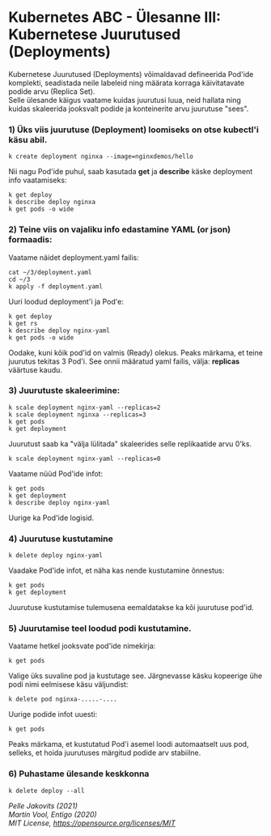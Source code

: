 # Kubernetes ABC - Ülesanne III: Kubernetese Juurutused (Deployments) 

Kubernetese Juurutused (Deployments) võimaldavad defineerida Pod'ide komplekti, seadistada neile labeleid ning määrata korraga käivitatavate podide arvu (Replica Set).  
Selle ülesande käigus vaatame kuidas juurutusi luua, neid hallata ning kuidas skaleerida jooksvalt podide ja konteinerite arvu juurutuse "sees". 

### 1) Üks viis juurutuse (Deployment) loomiseks on otse kubectl'i käsu abil.

```
k create deployment nginxa --image=nginxdemos/hello
```

Nii nagu Pod'ide puhul, saab kasutada **get** ja **describe** käske deployment info vaatamiseks: 

```
k get deploy
k describe deploy nginxa
k get pods -o wide
```

### 2) Teine viis on vajaliku info edastamine YAML (or json) formaadis: 

Vaatame näidet deployment.yaml failis:

```
cat ~/3/deployment.yaml
cd ~/3
k apply -f deployment.yaml
```

Uuri loodud deployment'i ja Pod'e: 

```
k get deploy
k get rs
k describe deploy nginx-yaml
k get pods -o wide
```

Oodake, kuni kõik pod'id on valmis (Ready) olekus. 
Peaks märkama, et teine juurutus tekitas 3 Pod'i. See onnii  määratud yaml failis, välja: **replicas** väärtuse kaudu. 

### 3) Juurutuste skaleerimine:

```
k scale deployment nginx-yaml --replicas=2
k scale deployment nginxa --replicas=3
k get pods 
k get deployment
```

Juurutust saab ka "välja lülitada" skaleerides selle replikaatide arvu 0'ks. 

```
k scale deployment nginx-yaml --replicas=0
```

Vaatame nüüd Pod'ide infot:

```
k get pods
k get deployment
k describe deploy nginx-yaml
```

Uurige ka Pod'ide logisid. 


### 4) Juurutuse kustutamine 

```
k delete deploy nginx-yaml
```

Vaadake Pod'ide infot, et näha kas nende kustutamine õnnestus:


```
k get pods
k get deployment
```

Juurutuse kustutamise tulemusena eemaldatakse ka kõi juurutuse pod'id.


### 5) Juurutamise teel loodud podi kustutamine.

Vaatame hetkel jooksvate pod'ide nimekirja: 

```
k get pods
```

Valige üks suvaline pod ja kustutage see. Järgnevasse käsku kopeerige ühe podi nimi eelmisese käsu väljundist: 

```
k delete pod nginxa-.....-.... 
```

Uurige podide infot uuesti: 

```
k get pods
```

Peaks märkama, et kustutatud Pod'i asemel loodi automaatselt uus pod, selleks, et hoida juurutuses märgitud podide arv stabiilne. 

### 6) Puhastame ülesande keskkonna

```
k delete deploy --all
```

*Pelle Jakovits (2021)*  
*Martin Vool, Entigo (2020)*  
*MIT License, https://opensource.org/licenses/MIT*  
